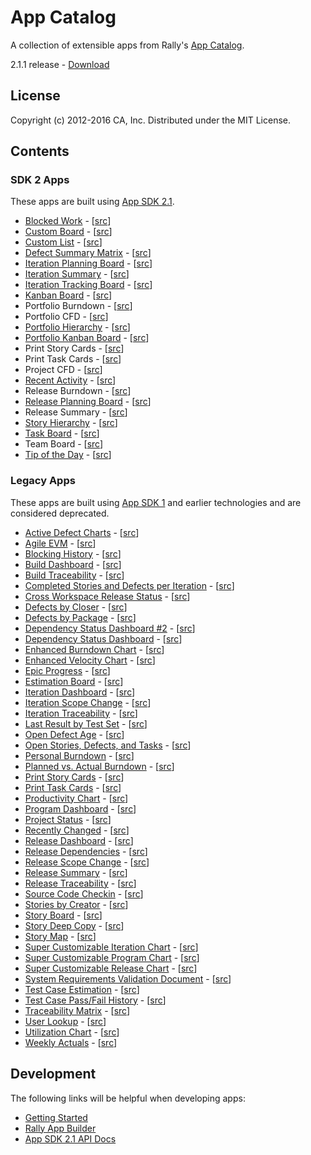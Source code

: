 # App Catalog

A collection of extensible apps from Rally's [App Catalog](https://help.rallydev.com/app-catalog).

2.1.1 release - [Download](https://github.com/RallyApps/app-catalog/releases/download/2.1.1/2.1.1.zip)

## License

Copyright (c) 2012-2016 CA, Inc.  Distributed under the MIT License.

## Contents

### SDK 2 Apps
These apps are built using [App SDK 2.1](https://help.rallydev.com/apps/2.1/doc/).

* [Blocked Work](https://help.rallydev.com/blocked-work) - [[src](src/apps/blockedwork)]
* [Custom Board](https://help.rallydev.com/custom-board) - [[src](src/apps/board)]
* [Custom List](https://help.rallydev.com/custom-grid) - [[src](src/apps/customlist)]
* [Defect Summary Matrix](https://help.rallydev.com/defect-summary-matrix) - [[src](src/apps/defectsummarymatrix)]
* [Iteration Planning Board](https://help.rallydev.com/iteration-planning-board) - [[src](src/apps/iterationplanningboard)]
* [Iteration Summary](https://help.rallydev.com/iteration-summary) - [[src](src/apps/iterationsummary)]
* [Iteration Tracking Board](https://help.rallydev.com/iteration-tracking-board) - [[src](src/apps/iterationtrackingboard)]
* [Kanban Board](https://help.rallydev.com/kanban-board) - [[src](src/apps/kanban)]
* Portfolio Burndown - [[src](src/apps/charts/rpm/burn)]
* Portfolio CFD - [[src](src/apps/charts/rpm/cfd)]
* [Portfolio Hierarchy](https://help.rallydev.com/portfolio-hierarchy) - [[src](src/apps/portfoliohierarchy)]
* [Portfolio Kanban Board](https://help.rallydev.com/portfolio-kanban-board) - [[src](src/apps/portfoliokanban)]
* Print Story Cards - [[src](src/apps/printcards/printstorycards)]
* Print Task Cards - [[src](src/apps/printcards/printtaskcards)]
* Project CFD - [[src](src/apps/charts/cfd/project)]
* [Recent Activity](https://help.rallydev.com/recent-activity) - [[src](src/apps/recentactivity)]
* Release Burndown - [[src](src/apps/charts/burndown)]
* [Release Planning Board](https://help.rallydev.com/release-planning-board) - [[src](src/apps/releaseplanningboard)]
* Release Summary - [[src](src/apps/releasesummary)]
* [Story Hierarchy](https://help.rallydev.com/story-hierarchy) - [[src](src/apps/storyhierarchy)]
* [Task Board](https://help.rallydev.com/task-board) - [[src](src/apps/taskboard)]
* Team Board - [[src](src/apps/teamboard)]
* [Tip of the Day](https://help.rallydev.com/tip-day) - [[src](src/apps/tipoftheday)]

### Legacy Apps
These apps are built using [App SDK 1](https://help.rallydev.com/app-sdk) and earlier technologies and are considered deprecated.  

* [Active Defect Charts](https://help.rallydev.com/active-defect-charts) - [[src](src/legacy/ActiveDefectCharts.html)]
* [Agile EVM](https://help.rallydev.com/agile-evm) - [[src](src/legacy/AgileEVM.html)] 
* [Blocking History](https://help.rallydev.com/blocking-history) - [[src](src/legacy/BlockingHistoryApp.html)]
* [Build Dashboard](https://help.rallydev.com/build-dashboard) - [[src](src/legacy/BuildDashboardApp.html)]
* [Build Traceability](https://help.rallydev.com/build-traceability) - [[src](src/legacy/BuildTraceabilityApp.html)]
* [Completed Stories and Defects per Iteration](https://help.rallydev.com/completed-stories-and-defects-iteration) - [[src](src/legacy/CompletedStoriesAndDefectsApp.html)]
* [Cross Workspace Release Status](https://help.rallydev.com/cross-workspace-release-status) - [[src](src/legacy/CrossWsReleaseStatusMashup.html)]
* [Defects by Closer](https://help.rallydev.com/defects-closer) - [[src](src/legacy/DefectsByCloserApp.html)]
* [Defects by Package](https://help.rallydev.com/defects-package) - [[src](src/legacy/DefectsByPackage.html)]
* [Dependency Status Dashboard #2](https://help.rallydev.com/dependency-status-dashboard-2) - [[src](src/legacy/DependencyStatus2App.html)]
* [Dependency Status Dashboard](https://help.rallydev.com/dependency-status-dashboard) - [[src](src/legacy/DependencyStatusApp.html)]
* [Enhanced Burndown Chart](https://help.rallydev.com/enhanced-burndown-chart) - [[src](src/legacy/EnhancedBurnDown.html)]
* [Enhanced Velocity Chart](https://help.rallydev.com/enhanced-velocity-chart) - [[src](src/legacy/EnhancedVelocityChartMashup.html)]
* [Epic Progress](https://help.rallydev.com/epic-progress) - [[src](src/legacy/EpicProgressApp.html)]
* [Estimation Board](https://help.rallydev.com/estimation-board) - [[src](src/legacy/EstimationBoardApp.html)]
* [Iteration Dashboard](https://help.rallydev.com/iteration-dashboard) - [[src](src/legacy/IterationDashboardMashup.html)]
* [Iteration Scope Change](https://help.rallydev.com/iteration-scope-change) - [[src](src/legacy/IterationScopeChangeApp.html)]
* [Iteration Traceability](https://help.rallydev.com/iteration-traceability) - [[src](src/legacy/IterationTraceability.html)]
* [Last Result by Test Set](https://help.rallydev.com/last-result-test-set) - [[src](src/legacy/LastResultByTestSetApp.html)]
* [Open Defect Age](https://help.rallydev.com/open-defect-age) - [[src](src/legacy/OpenDefectAge.html)]
* [Open Stories, Defects, and Tasks](https://help.rallydev.com/open-stories-defects-tasks) - [[src](src/legacy/OpenStoriesTasksDefectsApp.html)]
* [Personal Burndown](https://help.rallydev.com/personal-burndown-chart) - [[src](src/legacy/PersonalBurndownChart.html)]
* [Planned vs. Actual Burndown](https://help.rallydev.com/planned-vs-actual-burndown-chart) - [[src](src/legacy/PlannedVsActualBurndownApp.html)]
* [Print Story Cards](https://help.rallydev.com/print-story-cards) - [[src](src/legacy/PrintStoryCardsApp.html)]
* [Print Task Cards](https://help.rallydev.com/print-task-cards) - [[src](src/legacy/PrintTaskCardsApp.html)]
* [Productivity Chart](https://help.rallydev.com/productivity-chart) - [[src](src/legacy/ProductivityChart.html)]
* [Program Dashboard](https://help.rallydev.com/program-dashboard) - [[src](src/legacy/ProgramDashboard.html)]
* [Project Status](https://help.rallydev.com/project-status) - [[src](src/legacy/ProjectStatusApp.html)]
* [Recently Changed](https://help.rallydev.com/recently-changed) - [[src](src/legacy/RecentlyChangedApp.html)]
* [Release Dashboard](https://help.rallydev.com/release-dashboard) - [[src](src/legacy/ReleaseDashboardMashup.html)]
* [Release Dependencies](https://help.rallydev.com/release-dependencies) - [[src](src/legacy/ReleaseDependenciesApp.html)]
* [Release Scope Change](https://help.rallydev.com/release-scope-change) - [[src](src/legacy/ReleaseScopeChangeApp.html)]
* [Release Summary](https://help.rallydev.com/release-summary) - [[src](src/legacy/ReleaseSummaryApp.html)]
* [Release Traceability](https://help.rallydev.com/release-traceability) - [[src](src/legacy/ReleaseTraceability.html)]
* [Source Code Checkin](https://help.rallydev.com/source-code-check) - [[src](src/legacy/SourceCodeCheckinApp.html)]
* [Stories by Creator](https://help.rallydev.com/stories-creator) - [[src](src/legacy/StoriesByCreatorApp.html)]
* [Story Board](https://help.rallydev.com/story-board) - [[src](src/legacy/StoryBoardApp.html)]
* [Story Deep Copy](https://help.rallydev.com/story-deep-copy) - [[src](src/legacy/StoryDeepCopyApp.html)]
* [Story Map](https://help.rallydev.com/story-map) - [[src](src/legacy/StoryMapApp.html)]
* [Super Customizable Iteration Chart](https://help.rallydev.com/super-customizable-iteration-chart) - [[src](src/legacy/SuperCustomizableIterationChart.html)]
* [Super Customizable Program Chart](https://help.rallydev.com/super-customizable-program-chart) - [[src](src/legacy/SuperCustomizableProgramChart.html)]
* [Super Customizable Release Chart](https://help.rallydev.com/super-customizable-release-chart) - [[src](src/legacy/SuperCustomizableReleaseChart.html)]
* [System Requirements Validation Document](https://help.rallydev.com/system-requirement-validation-document-0) - [[src](src/legacy/SystemRequirementValidationDocumentApp.html)]
* [Test Case Estimation](https://help.rallydev.com/test-case-estimation) - [[src](src/legacy/TestCaseEstimation.html)]
* [Test Case Pass/Fail History](https://help.rallydev.com/test-case-passfail-history) - [[src](src/legacy/TestCasePassFailHistoryApp.html)]
* [Traceability Matrix](https://help.rallydev.com/traceability-matrix-0) - [[src](src/legacy/TraceabilityMatrixApp.html)]
* [User Lookup](https://help.rallydev.com/user-lookup) - [[src](src/legacy/UserLookup.html)]
* [Utilization Chart](https://help.rallydev.com/utilization-chart) - [[src](src/legacy/UtilizationChartApp.html)]
* [Weekly Actuals](https://help.rallydev.com/weekly-actuals-report) - [[src](src/legacy/WeeklyActualsApp.html)]

## Development

The following links will be helpful when developing apps:

* [Getting Started](https://help.rallydev.com/apps/2.1/doc/#!/guide/getting_started)
* [Rally App Builder](https://help.rallydev.com/apps/2.1/doc/#!/guide/app_builder)
* [App SDK 2.1 API Docs](https://help.rallydev.com/apps/2.1/doc/)
